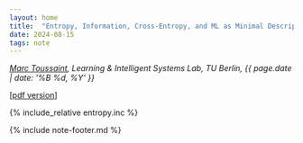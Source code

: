 ```yaml
---
layout: home
title:  "Entropy, Information, Cross-Entropy, and ML as Minimal Description Length"
date: 2024-08-15
tags: note
---
```


*[Marc Toussaint](https://www.user.tu-berlin.de/mtoussai/), Learning &
Intelligent Systems Lab, TU Berlin, {{ page.date  | date: '%B %d, %Y' }}*

[[pdf version](../pdfs/entropy.pdf)]

{% include_relative entropy.inc %}

{% include note-footer.md %}
